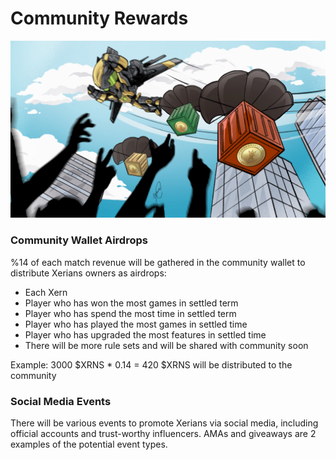 # Community Rewards

![](<.gitbook/assets/community rewards.jpg>)

### Community Wallet Airdrops

%14 of each match revenue will be gathered in the community wallet to distribute Xerians owners as airdrops:

* Each Xern
* Player who has won the most games in settled term
* Player who has spend the most time in settled term
* Player who has played the most games in settled time
* Player who has upgraded the most features in settled time
* There will be more rule sets and will be shared with community soon

Example: 3000 $XRNS \* 0.14 = 420 $XRNS will be distributed to the community

### Social Media Events

There will be various events to promote Xerians via social media, including official accounts and trust-worthy influencers. AMAs and giveaways are 2 examples of the potential event types.
